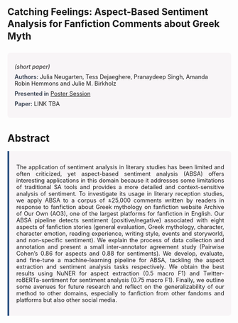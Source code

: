 
<style>    
    h2 {
        margin-top: 0;
        margin-bottom: 1.5rem;
        line-height: 1.3;
    }
    
    h3 {
        margin-top: 2rem;
        margin-bottom: 1rem;
        font-size: 1.4rem;
        font-weight:bold;
    }
    
    .metadata {
        background-color: rgba(96,24,67,0.03);
        padding: 1rem;
        font-size:0.8rem;
        border-radius: 6px;
        margin-bottom: 2rem;
    }
    
    .metadata p {
        margin: 0.5rem 0;
    }
    
    .abstract {
        text-align: justify;
        font-size:0.8rem;
        padding: 1rem;
        background-color: rgba(96,24,67,0.03);
        border-left: 4px solid #2c5282;
        border-radius: 0 6px 6px 0;
    }
    
    strong {
        color: #2d3748;
        font-weight: 600;
    }
</style>
<main role="main">
<h2>Catching Feelings: Aspect-Based Sentiment Analysis for Fanfiction Comments about Greek Myth</h2>

<section class="metadata">
<p style='font-size:0.8rem'><i>(short paper)</i></p>
<p><strong>Authors:</strong> Julia Neugarten, Tess Dejaeghere, Pranaydeep Singh, Amanda Robin Hemmons and Julie M. Birkholz</p>
<p><strong>Presented in</strong> <a href="/programme/#session<NA>nan">Poster Session</a></p>
<p><strong>Paper:</strong> LINK TBA</p>
</section>

<section>
<h3>Abstract</h3>
<div class="abstract">
<p>The application of sentiment analysis in literary studies has been limited and often criticized, yet aspect-based sentiment analysis (ABSA) offers interesting applications in this domain because it addresses some limitations of traditional SA tools and provides a more detailed and context-sensitive analysis of sentiment. To investigate its usage in literary reception studies, we apply ABSA to a corpus of ±25,000 comments written by readers in response to fanfiction about Greek mythology on fanfiction website  Archive of Our Own (AO3), one of the largest platforms for fanfiction in English. Our ABSA pipeline detects sentiment (positive/negative) associated with eight aspects of fanfiction stories (general evaluation, Greek mythology, character, character emotion, reading experience, writing style, events and storyworld, and non-specific sentiment). We explain the process of data collection and annotation and present a small inter-annotator agreement study (Pairwise Cohen’s   0.86 for aspects and 0.88 for sentiments). We develop, evaluate, and fine-tune a machine-learning pipeline for ABSA, tackling the aspect extraction and sentiment analysis tasks respectively. We obtain the best results using NuNER for aspect extraction (0.5 macro F1) and Twitter-roBERTa-sentiment for sentiment analysis (0.75 macro F1). Finally, we outline some avenues for future research and reflect on the generalizability of our method to other domains, especially to fanfiction from other fandoms and platforms but also other social media.</p>
</div>
</section>
</main>